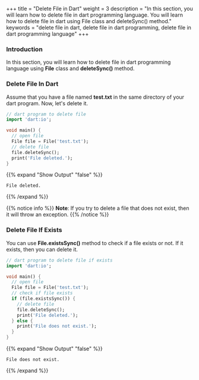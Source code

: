 +++
title = "Delete File in Dart"
weight = 3
description = "In this section, you will learn how to delete file in dart programming language. You will learn how to delete file in dart using File class and deleteSync() method."
keywords = "delete file in dart, delete file in dart programming, delete file in dart programming language"
+++

### Introduction
In this section, you will learn how to delete file in dart programming language using **File** class and **deleteSync()** method.

### Delete File In Dart
Assume that you have a file named **test.txt** in the same directory of your dart program. Now, let's delete it.

```dart
// dart program to delete file
import 'dart:io';

void main() {
  // open file
  File file = File('test.txt');
  // delete file
  file.deleteSync();
  print('File deleted.');
}
```

{{% expand "Show Output" "false" %}}
````plaintext
File deleted.
````
{{% /expand %}}

{{% notice info %}}
**Note**: If you try to delete a file that does not exist, then it will throw an exception.
{{% /notice %}}

### Delete File If Exists
You can use **File.existsSync()** method to check if a file exists or not. If it exists, then you can delete it.

```dart
// dart program to delete file if exists
import 'dart:io';

void main() {
  // open file
  File file = File('test.txt');
  // check if file exists
  if (file.existsSync()) {
    // delete file
    file.deleteSync();
    print('File deleted.');
  } else {
    print('File does not exist.');
  }
}
```

{{% expand "Show Output" "false" %}}
````plaintext
File does not exist.
````
{{% /expand %}}
